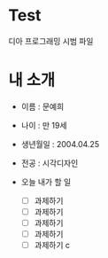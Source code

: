 # Test
디아 프로그래밍 시범 파일

# 내 소개
- 이름 : 문예희
- 나이 : 만 19세
- 생년월일 : 2004.04.25
- 전공 : 시각디자인

- 오늘 내가 할 일
  - [ ] 과제하기
  - [ ] 과제하기
  - [ ] 과제하기
  - [ ] 과제하기
  - [ ] 과제하기
c